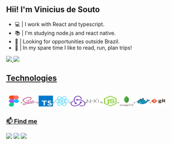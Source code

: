 ## Hii! I'm Vinicius de Souto 
- 💻 | I work with React and typescript.
- :books: | I'm studying node.js and react native.
- 🚀 | Looking for opportunities outside Brazil.
- 💙 | In my spare time I like to read, run, plan trips!

 <div>
  <a href="https://github.com/soutovnc">
  <img height="180em" src="https://github-readme-stats.vercel.app/api?username=soutovnc&show_icons=true&theme=react&include_all_commits=true&count_private=true"/>
  <img height="180em" src="https://github-readme-stats.vercel.app/api/top-langs/?username=soutovnc&layout=compact&langs_count=7&theme=react"/>
</div>
  
  ## Technologies
  
<div style="display: inline_block"><br>
  <img align="center" alt="vini-Figma" height="30" width="40" src="./figma-original.svg">
  <img align="center" alt="vini-Sass" height="30" width="40" src="./sass-original.svg">
  <img align="center" alt="vini-Ts" height="30" width="40" src="./typescript-original.svg">
  <img align="center" alt="vini-React" height="30" width="40" src="./react-original.svg">
  <img align="center" alt="vini-Redux" height="30" width="40" src="./redux-original.svg">
  <img align="center" alt="vini-Next" height="30" width="40" src="./nextjs-original-wordmark.svg">
  <img align="center" alt="vini-Node" height="30" width="40" src="./nodejs-original.svg">
  <img align="center" alt="vini-Mongo" height="30" width="40" src="./mongodb-original-wordmark.svg">
  <img align="center" alt="vini-Docker" height="30" width="40" src="./docker-original.svg">
  <img align="center" alt="vini-Git" height="30" width="40" src="./git-original-wordmark.svg">
</div>
  
  ##
### :mailbox: Find me
<div> 
  <a href="https://instagram.com/soutovnc" target="_blank"><img src="https://img.shields.io/badge/-Instagram-%23E4405F?style=for-the-badge&logo=instagram&logoColor=white" target="_blank"></a>
  <a href = "mailto:viniciusdesouto@gmail.com"><img src="https://img.shields.io/badge/-Gmail-%23333?style=for-the-badge&logo=gmail&logoColor=white" target="_blank"></a>
  <a href="https://www.linkedin.com/in/soutovnc" target="_blank"><img src="https://img.shields.io/badge/-LinkedIn-%230077B5?style=for-the-badge&logo=linkedin&logoColor=white" target="_blank"></a> 
 
<!--   ![Snake animation](https://github.com/soutovnc/soutovnc/blob/output/github-contribution-grid-snake.svg) -->
 
</div>
